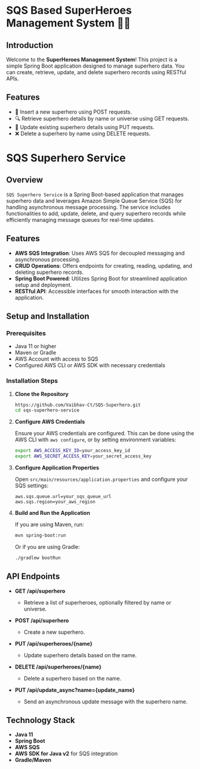 # SQS Based SuperHeroes Management System 🦸‍♂️

## Introduction
Welcome to the **SuperHeroes Management System**! This project is a simple Spring Boot application designed to manage superhero data. You can create, retrieve, update, and delete superhero records using RESTful APIs.

## Features
- 🌟 Insert a new superhero using POST requests.
- 🔍 Retrieve superhero details by name or universe using GET requests.
- 🔄 Update existing superhero details using PUT requests.
- ❌ Delete a superhero by name using DELETE requests.

# SQS Superhero Service

## Overview

`SQS Superhero Service` is a Spring Boot-based application that manages superhero data and leverages Amazon Simple Queue Service (SQS) for handling asynchronous message processing. The service includes functionalities to add, update, delete, and query superhero records while efficiently managing message queues for real-time updates.

## Features

- **AWS SQS Integration**: Uses AWS SQS for decoupled messaging and asynchronous processing.
- **CRUD Operations**: Offers endpoints for creating, reading, updating, and deleting superhero records.
- **Spring Boot Powered**: Utilizes Spring Boot for streamlined application setup and deployment.
- **RESTful API**: Accessible interfaces for smooth interaction with the application.

## Setup and Installation

### Prerequisites

- Java 11 or higher
- Maven or Gradle
- AWS Account with access to SQS
- Configured AWS CLI or AWS SDK with necessary credentials

### Installation Steps

1. **Clone the Repository**

    ```bash
    https://github.com/Vaibhav-Ct/SQS-Superhero.git
    cd sqs-superhero-service
    ```

2. **Configure AWS Credentials**

    Ensure your AWS credentials are configured. This can be done using the AWS CLI with `aws configure`, or by setting environment variables:

    ```bash
    export AWS_ACCESS_KEY_ID=your_access_key_id
    export AWS_SECRET_ACCESS_KEY=your_secret_access_key
    ```

3. **Configure Application Properties**

    Open `src/main/resources/application.properties` and configure your SQS settings:

    ```properties
    aws.sqs.queue.url=your_sqs_queue_url
    aws.sqs.region=your_aws_region
    ```

4. **Build and Run the Application**

    If you are using Maven, run:

    ```bash
    mvn spring-boot:run
    ```

    Or if you are using Gradle:

    ```bash
    ./gradlew bootRun
    ```

## API Endpoints

- **GET /api/superhero**
  - Retrieve a list of superheroes, optionally filtered by name or universe.

- **POST /api/superhero**
  - Create a new superhero.

- **PUT /api/superheroes/{name}**
  - Update superhero details based on the name.

- **DELETE /api/superheroes/{name}**
  - Delete a superhero based on the name.

- **PUT /api/update_async?name={update_name}**
  - Send an asynchronous update message with the superhero name.

## Technology Stack

- **Java 11**
- **Spring Boot**
- **AWS SQS**
- **AWS SDK for Java v2** for SQS integration
- **Gradle/Maven**

